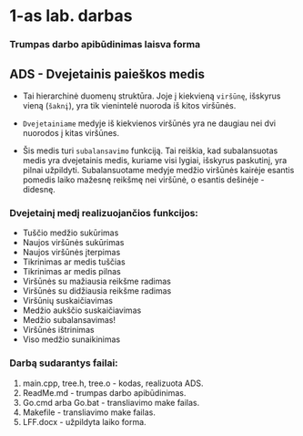 # 1-as lab. darbas
### Trumpas darbo apibūdinimas laisva forma

## ADS - Dvejetainis paieškos medis
* Tai hierarchinė duomenų struktūra. Joje į kiekvieną `viršūnę`, išskyrus vieną (`šaknį`), yra tik vienintelė nuoroda iš kitos viršūnės.

* `Dvejetainiame` medyje iš kiekvienos viršūnės yra ne daugiau nei dvi nuorodos į kitas viršūnes.

* Šis medis turi `subalansavimo` funkciją. Tai reiškia, kad subalansuotas medis yra dvejetainis medis, kuriame visi lygiai, išskyrus paskutinį, yra pilnai užpildyti.
Subalansuotame medyje medžio viršūnės kairėje esantis pomedis laiko mažesnę reikšmę nei viršūnė, o esantis dešinėje - didesnę.

### Dvejetainį medį realizuojančios funkcijos:
* Tuščio medžio sukūrimas
* Naujos viršūnės sukūrimas
* Naujos viršūnės įterpimas
* Tikrinimas ar medis tuščias
* Tikrinimas ar medis pilnas
* Viršūnės su mažiausia reikšme radimas
* Viršūnės su didžiausia reikšme radimas
* Viršūnių suskaičiavimas
* Medžio aukščio suskaičiavimas
* Medžio subalansavimas!
* Viršūnės ištrinimas
* Viso medžio sunaikinimas

### Darbą sudarantys failai:
1. main.cpp, tree.h, tree.o - kodas, realizuota ADS.
2. ReadMe.md - trumpas darbo apibūdinimas.
3. Go.cmd arba Go.bat - transliavimo make failas.
4. Makefile - transliavimo make failas.
5. LFF.docx - užpildyta laiko forma.
